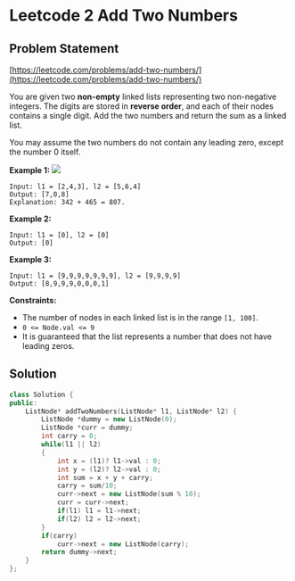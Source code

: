 # Leetcode 2 Add Two Numbers

## Problem Statement

[https://leetcode.com/problems/add-two-numbers/](https://leetcode.com/problems/add-two-numbers/)

You are given two **non-empty** linked lists representing two non-negative integers. The digits are stored in **reverse order**, and each of their nodes contains a single digit. Add the two numbers and return the sum as a linked list.

You may assume the two numbers do not contain any leading zero, except the number 0 itself.

**Example 1:** ![](https://assets.leetcode.com/uploads/2020/10/02/addtwonumber1.jpg)

```text
Input: l1 = [2,4,3], l2 = [5,6,4]
Output: [7,0,8]
Explanation: 342 + 465 = 807.
```

**Example 2:**

```text
Input: l1 = [0], l2 = [0]
Output: [0]
```

**Example 3:**

```text
Input: l1 = [9,9,9,9,9,9,9], l2 = [9,9,9,9]
Output: [8,9,9,9,0,0,0,1]
```

**Constraints:**

* The number of nodes in each linked list is in the range `[1, 100]`.
* `0 <= Node.val <= 9`
* It is guaranteed that the list represents a number that does not have leading zeros.

## Solution

```cpp
class Solution {
public:
    ListNode* addTwoNumbers(ListNode* l1, ListNode* l2) {
        ListNode *dummy = new ListNode(0);
        ListNode *curr = dummy;
        int carry = 0;
        while(l1 || l2)
        {
            int x = (l1)? l1->val : 0;
            int y = (l2)? l2->val : 0;
            int sum = x + y + carry;
            carry = sum/10;
            curr->next = new ListNode(sum % 10);
            curr = curr->next;
            if(l1) l1 = l1->next;
            if(l2) l2 = l2->next;
        }
        if(carry)
            curr->next = new ListNode(carry);
        return dummy->next;
    }
};
```

